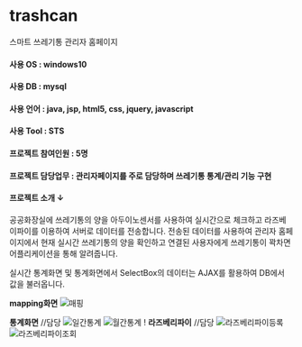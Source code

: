 # trashcan
스마트 쓰레기통 관리자 홈페이지

#### 사용 OS : windows10
#### 사용 DB : mysql 
#### 사용 언어 : java, jsp, html5, css, jquery, javascript
#### 사용 Tool : STS
#### 프로젝트 참여인원 : 5명 
#### 프로젝트 담당업무 : 관리자페이지를 주로 담당하며 쓰레기통 통계/관리 기능 구현
#### 프로젝트 소개 ↓

공공화장실에 쓰레기통의 양을 아두이노센서를 사용하여 실시간으로 체크하고 라즈베이파이를 이용하여 서버로 데이터를 전송합니다.
전송된 데이터를 사용하여 관리자 홈페이지에서 현재 실시간 쓰레기통의 양을 확인하고 연결된 사용자에게 쓰레기통이 꽉차면 어플리케이션을 통해 알려줍니다. 

실시간 통계화면 및 통계화면에서 SelectBox의 데이터는 AJAX를 활용하여 DB에서 값을 불러옵니다.

**mapping화면**
![매핑](https://user-images.githubusercontent.com/57119199/67728968-a8dee700-fa32-11e9-817d-b6aa0bf3d7be.JPG)

**통계화면** //담당 
![일간통계](https://user-images.githubusercontent.com/57119199/67728970-aa101400-fa32-11e9-83e8-f95809f78c0d.JPG)
![월간통계](https://user-images.githubusercontent.com/57119199/67728973-ab414100-fa32-11e9-8d33-0f6aac161e1e.JPG)
!
**라즈베리파이** //담당
![라즈베리파이등록](https://user-images.githubusercontent.com/57119199/67728976-ac726e00-fa32-11e9-8c48-2f8cbb2c1cb6.JPG)
![라즈베리파이조회](https://user-images.githubusercontent.com/57119199/67728978-ad0b0480-fa32-11e9-9a6c-49d19c3a578d.JPG)
